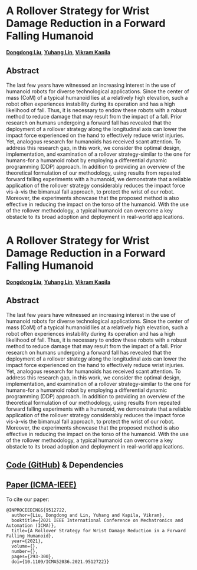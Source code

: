 # A Rollover Strategy for Wrist Damage Reduction in a Forward Falling Humanoid

[**Dongdong Liu**](http://mechatronics.engineering.nyu.edu/people/phd-candidates/dongdong-liu.php),  [**Yuhang Lin**](), [**Vikram Kapila**](http://mechatronics.engineering.nyu.edu/people/vikram-kapila)

## Abstract
The last few years have witnessed an increasing interest in the use of humanoid robots for diverse technological applications. Since the center of mass (CoM) of a typical humanoid lies at a relatively high elevation, such a robot often experiences instability during its operation and has a high likelihood of fall. Thus, it is necessary to endow these robots with a robust method to reduce damage that may result from the impact of a fall. Prior research on humans undergoing a forward fall has revealed that the deployment of a rollover strategy along the longitudinal axis can lower the impact force experienced on the hand to effectively reduce wrist injuries. Yet, analogous research for humanoids has received scant attention. To address this research gap, in this work, we consider the optimal design, implementation, and examination of a rollover strategy-similar to the one for humans-for a humanoid robot by employing a differential dynamic programming (DDP) approach. In addition to providing an overview of the theoretical formulation of our methodology, using results from repeated forward falling experiments with a humanoid, we demonstrate that a reliable application of the rollover strategy considerably reduces the impact force vis-à-vis the bimanual fall approach, to protect the wrist of our robot. Moreover, the experiments showcase that the proposed method is also effective in reducing the impact on the torso of the humanoid. With the use of the rollover methodology, a typical humanoid can overcome a key obstacle to its broad adoption and deployment in real-world applications.

# A Rollover Strategy for Wrist Damage Reduction in a Forward Falling Humanoid

[**Dongdong Liu**](http://mechatronics.engineering.nyu.edu/people/phd-candidates/dongdong-liu.php),  [**Yuhang Lin**](), [**Vikram Kapila**](http://mechatronics.engineering.nyu.edu/people/vikram-kapila)

## Abstract
The last few years have witnessed an increasing interest in the use of humanoid robots for diverse technological applications. Since the center of mass (CoM) of a typical humanoid lies at a relatively high elevation, such a robot often experiences instability during its operation and has a high likelihood of fall. Thus, it is necessary to endow these robots with a robust method to reduce damage that may result from the impact of a fall. Prior research on humans undergoing a forward fall has revealed that the deployment of a rollover strategy along the longitudinal axis can lower the impact force experienced on the hand to effectively reduce wrist injuries. Yet, analogous research for humanoids has received scant attention. To address this research gap, in this work, we consider the optimal design, implementation, and examination of a rollover strategy-similar to the one for humans-for a humanoid robot by employing a differential dynamic programming (DDP) approach. In addition to providing an overview of the theoretical formulation of our methodology, using results from repeated forward falling experiments with a humanoid, we demonstrate that a reliable application of the rollover strategy considerably reduces the impact force vis-à-vis the bimanual fall approach, to protect the wrist of our robot. Moreover, the experiments showcase that the proposed method is also effective in reducing the impact on the torso of the humanoid. With the use of the rollover methodology, a typical humanoid can overcome a key obstacle to its broad adoption and deployment in real-world applications.

## [Code (GitHub)](https://github.com/nyu-legged-group/Rollover) & Dependencies


## [Paper (ICMA-IEEE)](https://ieeexplore.ieee.org/document/9512722/metrics#metrics)
To cite our paper:
```
@INPROCEEDINGS{9512722,
  author={Liu, Dongdong and Lin, Yuhang and Kapila, Vikram},
  booktitle={2021 IEEE International Conference on Mechatronics and Automation (ICMA)}, 
  title={A Rollover Strategy for Wrist Damage Reduction in a Forward Falling Humanoid}, 
  year={2021},
  volume={},
  number={},
  pages={293-300},
  doi={10.1109/ICMA52036.2021.9512722}}
```
